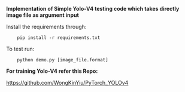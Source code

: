 **Implementation of Simple Yolo-V4 testing code which takes directly image file as argument input**

Install the requirements through:
        
        pip install -r requirements.txt
        
To test run:
        
        python demo.py [image_file.format]
        
        
**For training Yolo-V4 refer this Repo:**

https://github.com/WongKinYiu/PyTorch_YOLOv4
